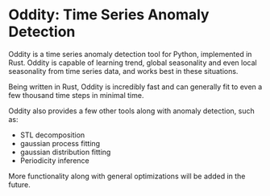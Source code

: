# Oddity: Time Series Anomaly Detection

Oddity is a time series anomaly detection tool for Python, implemented in Rust. Oddity is capable of learning trend, global seasonality and even local seasonality from time series data, and works best in these situations.

Being written in Rust, Oddity is incredibly fast and can generally fit to even a few thousand time steps in minimal time.

Oddity also provides a few other tools along with anomaly detection, such as: 

- STL decomposition
- gaussian process fitting
- gaussian distribution fitting
- Periodicity inference

More functionality along with general optimizations will be added in the future.
